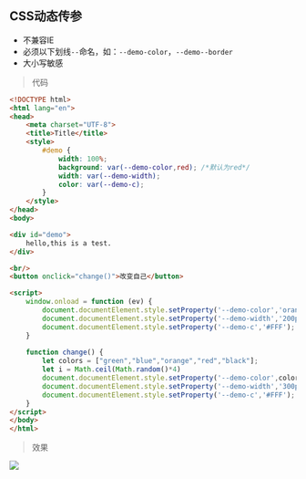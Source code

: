 ## CSS动态传参
* 不兼容IE
* 必须以下划线`--`命名，如：`--demo-color`，`--demo--border`
* 大小写敏感

> 代码

```html
<!DOCTYPE html>
<html lang="en">
<head>
    <meta charset="UTF-8">
    <title>Title</title>
    <style>
        #demo {
            width: 100%;
            background: var(--demo-color,red); /*默认为red*/
            width: var(--demo-width);
            color: var(--demo-c);
        }
    </style>
</head>
<body>

<div id="demo">
    hello,this is a test.
</div>

<br/>
<button onclick="change()">改变自己</button>

<script>
    window.onload = function (ev) {
        document.documentElement.style.setProperty('--demo-color','orange');
        document.documentElement.style.setProperty('--demo-width','200px');
        document.documentElement.style.setProperty('--demo-c','#FFF');
    }
    
    function change() {
        let colors = ["green","blue","orange","red","black"];
        let i = Math.ceil(Math.random()*4)
        document.documentElement.style.setProperty('--demo-color',colors[i]);
        document.documentElement.style.setProperty('--demo-width','300px');
        document.documentElement.style.setProperty('--demo-c','#FFF');
    }
</script>
</body>
</html>
```

> 效果

![](https://javaweb-community.oss-cn-beijing.aliyuncs.com/2019/0102/845f64d9156846de92966f47144dce98.gif)


